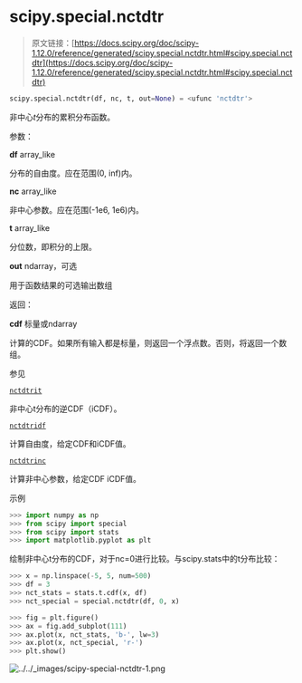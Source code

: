 # scipy.special.nctdtr

> 原文链接：[https://docs.scipy.org/doc/scipy-1.12.0/reference/generated/scipy.special.nctdtr.html#scipy.special.nctdtr](https://docs.scipy.org/doc/scipy-1.12.0/reference/generated/scipy.special.nctdtr.html#scipy.special.nctdtr)

```py
scipy.special.nctdtr(df, nc, t, out=None) = <ufunc 'nctdtr'>
```

非中心*t*分布的累积分布函数。

参数：

**df** array_like

分布的自由度。应在范围(0, inf)内。

**nc** array_like

非中心参数。应在范围(-1e6, 1e6)内。

**t** array_like

分位数，即积分的上限。

**out** ndarray，可选

用于函数结果的可选输出数组

返回：

**cdf** 标量或ndarray

计算的CDF。如果所有输入都是标量，则返回一个浮点数。否则，将返回一个数组。

参见

[`nctdtrit`](scipy.special.nctdtrit.html#scipy.special.nctdtrit "scipy.special.nctdtrit")

非中心t分布的逆CDF（iCDF）。

[`nctdtridf`](scipy.special.nctdtridf.html#scipy.special.nctdtridf "scipy.special.nctdtridf")

计算自由度，给定CDF和iCDF值。

[`nctdtrinc`](scipy.special.nctdtrinc.html#scipy.special.nctdtrinc "scipy.special.nctdtrinc")

计算非中心参数，给定CDF iCDF值。

示例

```py
>>> import numpy as np
>>> from scipy import special
>>> from scipy import stats
>>> import matplotlib.pyplot as plt 
```

绘制非中心t分布的CDF，对于nc=0进行比较。与scipy.stats中的t分布比较：

```py
>>> x = np.linspace(-5, 5, num=500)
>>> df = 3
>>> nct_stats = stats.t.cdf(x, df)
>>> nct_special = special.nctdtr(df, 0, x) 
```

```py
>>> fig = plt.figure()
>>> ax = fig.add_subplot(111)
>>> ax.plot(x, nct_stats, 'b-', lw=3)
>>> ax.plot(x, nct_special, 'r-')
>>> plt.show() 
```

![../../_images/scipy-special-nctdtr-1.png](../Images/b6498f4fabd105bacd7d3152bfc567a3.png)
